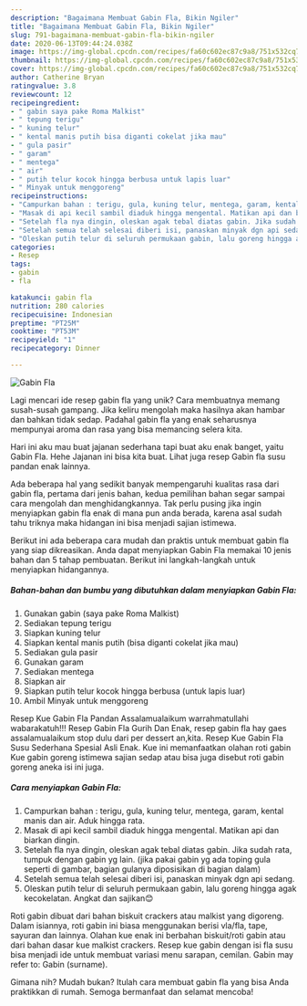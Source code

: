 ```yaml
---
description: "Bagaimana Membuat Gabin Fla, Bikin Ngiler"
title: "Bagaimana Membuat Gabin Fla, Bikin Ngiler"
slug: 791-bagaimana-membuat-gabin-fla-bikin-ngiler
date: 2020-06-13T09:44:24.038Z
image: https://img-global.cpcdn.com/recipes/fa60c602ec87c9a8/751x532cq70/gabin-fla-foto-resep-utama.jpg
thumbnail: https://img-global.cpcdn.com/recipes/fa60c602ec87c9a8/751x532cq70/gabin-fla-foto-resep-utama.jpg
cover: https://img-global.cpcdn.com/recipes/fa60c602ec87c9a8/751x532cq70/gabin-fla-foto-resep-utama.jpg
author: Catherine Bryan
ratingvalue: 3.8
reviewcount: 12
recipeingredient:
- " gabin saya pake Roma Malkist"
- " tepung terigu"
- " kuning telur"
- " kental manis putih bisa diganti cokelat jika mau"
- " gula pasir"
- " garam"
- " mentega"
- " air"
- " putih telur kocok hingga berbusa untuk lapis luar"
- " Minyak untuk menggoreng"
recipeinstructions:
- "Campurkan bahan : terigu, gula, kuning telur, mentega, garam, kental manis dan air. Aduk hingga rata."
- "Masak di api kecil sambil diaduk hingga mengental. Matikan api dan biarkan dingin."
- "Setelah fla nya dingin, oleskan agak tebal diatas gabin. Jika sudah rata, tumpuk dengan gabin yg lain. (jika pakai gabin yg ada toping gula seperti di gambar, bagian gulanya diposisikan di bagian dalam)"
- "Setelah semua telah selesai diberi isi, panaskan minyak dgn api sedang."
- "Oleskan putih telur di seluruh permukaan gabin, lalu goreng hingga agak kecokelatan. Angkat dan sajikan😊"
categories:
- Resep
tags:
- gabin
- fla

katakunci: gabin fla 
nutrition: 280 calories
recipecuisine: Indonesian
preptime: "PT25M"
cooktime: "PT53M"
recipeyield: "1"
recipecategory: Dinner

---
```



![Gabin Fla](https://img-global.cpcdn.com/recipes/fa60c602ec87c9a8/751x532cq70/gabin-fla-foto-resep-utama.jpg)

Lagi mencari ide resep gabin fla yang unik? Cara membuatnya memang susah-susah gampang. Jika keliru mengolah maka hasilnya akan hambar dan bahkan tidak sedap. Padahal gabin fla yang enak seharusnya mempunyai aroma dan rasa yang bisa memancing selera kita.

Hari ini aku mau buat jajanan sederhana tapi buat aku enak banget, yaitu Gabin Fla. Hehe Jajanan ini bisa kita buat. Lihat juga resep Gabin fla susu pandan enak lainnya.

Ada beberapa hal yang sedikit banyak mempengaruhi kualitas rasa dari gabin fla, pertama dari jenis bahan, kedua pemilihan bahan segar sampai cara mengolah dan menghidangkannya. Tak perlu pusing jika ingin menyiapkan gabin fla enak di mana pun anda berada, karena asal sudah tahu triknya maka hidangan ini bisa menjadi sajian istimewa.


Berikut ini ada beberapa cara mudah dan praktis untuk membuat gabin fla yang siap dikreasikan. Anda dapat menyiapkan Gabin Fla memakai 10 jenis bahan dan 5 tahap pembuatan. Berikut ini langkah-langkah untuk menyiapkan hidangannya.

<!--inarticleads1-->

##### Bahan-bahan dan bumbu yang dibutuhkan dalam menyiapkan Gabin Fla:

1. Gunakan  gabin (saya pake Roma Malkist)
1. Sediakan  tepung terigu
1. Siapkan  kuning telur
1. Siapkan  kental manis putih (bisa diganti cokelat jika mau)
1. Sediakan  gula pasir
1. Gunakan  garam
1. Sediakan  mentega
1. Siapkan  air
1. Siapkan  putih telur kocok hingga berbusa (untuk lapis luar)
1. Ambil  Minyak untuk menggoreng


Resep Kue Gabin Fla Pandan Assalamualaikum warrahmatullahi wabarakatuh!!! Resep Gabin Fla Gurih Dan Enak, resep gabin fla hay gaes assalamualaikum stop dulu dari per dessert an,kita. Resep Kue Gabin Fla Susu Sederhana Spesial Asli Enak. Kue ini memanfaatkan olahan roti gabin Kue gabin goreng istimewa sajian sedap atau bisa juga disebut roti gabin goreng aneka isi ini juga. 

<!--inarticleads2-->

##### Cara menyiapkan Gabin Fla:

1. Campurkan bahan : terigu, gula, kuning telur, mentega, garam, kental manis dan air. Aduk hingga rata.
1. Masak di api kecil sambil diaduk hingga mengental. Matikan api dan biarkan dingin.
1. Setelah fla nya dingin, oleskan agak tebal diatas gabin. Jika sudah rata, tumpuk dengan gabin yg lain. (jika pakai gabin yg ada toping gula seperti di gambar, bagian gulanya diposisikan di bagian dalam)
1. Setelah semua telah selesai diberi isi, panaskan minyak dgn api sedang.
1. Oleskan putih telur di seluruh permukaan gabin, lalu goreng hingga agak kecokelatan. Angkat dan sajikan😊


Roti gabin dibuat dari bahan biskuit crackers atau malkist yang digoreng. Dalam isiannya, roti gabin ini biasa menggunakan berisi vla/fla, tape, sayuran dan lainnya. Olahan kue enak ini berbahan biskuit/roti gabin atau dari bahan dasar kue malkist crackers. Resep kue gabin dengan isi fla susu bisa menjadi ide untuk membuat variasi menu sarapan, cemilan. Gabin may refer to: Gabin (surname). 

Gimana nih? Mudah bukan? Itulah cara membuat gabin fla yang bisa Anda praktikkan di rumah. Semoga bermanfaat dan selamat mencoba!

